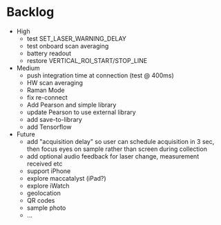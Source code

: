 # Backlog

- High
    - test SET_LASER_WARNING_DELAY
    - test onboard scan averaging
    - battery readout
    - restore VERTICAL_ROI_START/STOP_LINE
- Medium
    - push integration time at connection (test @ 400ms)
    - HW scan averaging
    - Raman Mode
    - fix re-connect
    - Add Pearson and simple library
    - update Pearson to use external library
    - add save-to-library
    - add Tensorflow
- Future
    - add "acquisition delay" so user can schedule acquisition in 3 sec, then focus eyes on sample rather than screen during collection
    - add optional audio feedback for laser change, measurement received etc
    - support iPhone
    - explore maccatalyst (iPad?)
    - explore iWatch
    - geolocation
    - QR codes
    - sample photo
    - ...


